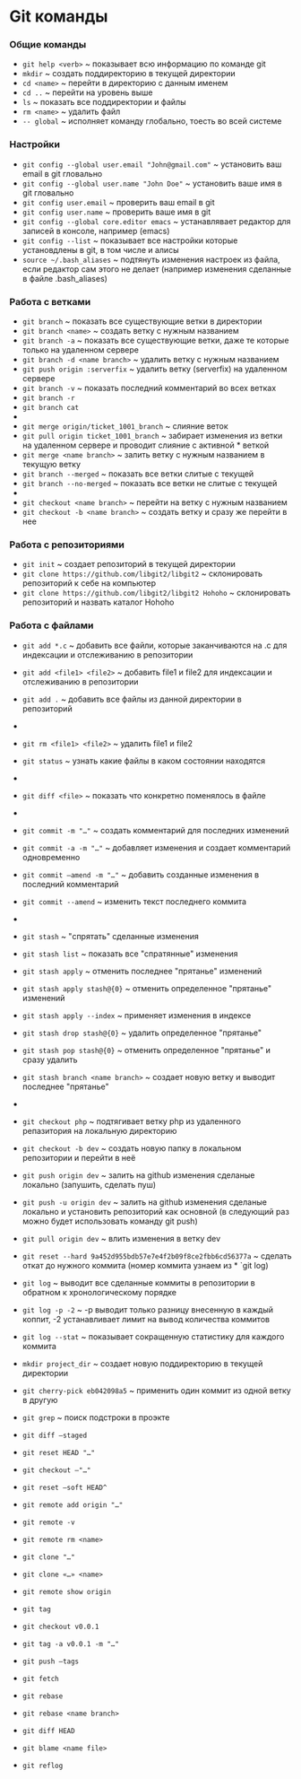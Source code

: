 
# Git команды


### Общие команды

* `git help <verb>`  ~  показывает всю информацию по команде git <verb>  
* `mkdir`  ~  создать поддиректорию в текущей директории 
* `cd <name>`  ~  перейти в директорию с данным именем  
* `cd ..`  ~  перейти на уровень выше  
* `ls`  ~  показать все поддиректории и файлы
* `rm <name>`  ~  удалить файл
* `-- global`   ~   исполняет команду глобально, тоесть во всей системе

 
### Настройки

* `git config --global user.email "John@gmail.com"`   ~   установить ваш email в git гловально
* `git config --global user.name "John Doe"`   ~   установить ваше имя в git гловально 
* `git config user.email`   ~   проверить ваш email в git
* `git config user.name`   ~   проверить ваше имя в git
* `git config --global core.editor emacs`     ~   устанавлявает редактор для записей в консоле, например (emacs)
* `git config --list`   ~   показывает все настройки которые установдлены в git, в том числе и алисы
* `source ~/.bash_aliases`   ~   подтянуть изменения настроек из файла, если редактор сам этого не делает (например изменения сделанные в файле .bash_aliases)


### Работа с ветками

* `git branch`   ~   показать все существующие ветки в директории
* `git branch <name>`   ~  создать ветку с нужным названием
* `git branch -a`   ~   показать все существующие ветки, даже те которые только на удаленном сервере
* `git branch -d <name branch>`  ~  удалить ветку с нужным названием
* `git push origin :serverfix`  ~  удалить ветку (serverfix) на удаленном сервере
* `git branch -v`  ~  показать последний комментарий во всех ветках
* `git branch -r`
* `git branch cat`
*
* `git merge origin/ticket_1001_branch`   ~   слияние веток 
* `git pull origin ticket_1001_branch`   ~   забирает изменения из ветки на удаленном сервере и проводит слияние с активной * веткой
* `git merge <name branch>`  ~  залить ветку с нужным названием в текущую ветку
* `git branch --merged`  ~  показать все ветки слитые с текущей
* `git branch --no-merged`  ~  показать все ветки не слитые с текущей
*
* `git checkout <name branch>`  ~  перейти на ветку с нужным названием
* `git checkout -b <name branch>`  ~  создать ветку и сразу же перейти в нее



### Работа с репозиториями

* `git init`   ~   создает репозиторий в текущей директории
* `git clone https://github.com/libgit2/libgit2`   ~   склонировать репозиторий к себе на компьютер
* `git clone https://github.com/libgit2/libgit2 Hohoho`   ~   склонировать репозиторий и назвать каталог Hohoho


### Работа с файлами

* `git add *.c`   ~   добавить все файли, которые заканчиваются на .c для индексации и отслеживанию в репозитории
* `git add <file1> <file2>`   ~   добавить file1 и file2 для индексации и отслеживанию в репозитории
* `git add .`   ~   добавить все файлы из данной директории в репозиторий
* 
* `git rm <file1> <file2>`   ~   удалить file1 и file2
* `git status`   ~   узнать какие файлы в каком состоянии находятся
* 
* `git diff <file>`   ~    показать что конкретно поменялось в файле 
*
* `git commit -m "…"`   ~   создать комментарий для последних изменений
* `git commit -a -m "…"`  ~  добавляет изменения и создает комментарий одновременно  
* `git commit —amend -m "…"`  ~  добавить созданные изменения в последний комментарий
* `git commit --amend`   ~   изменить текст последнего коммита 
* 
* `git stash`  ~  "спрятать" сделанные изменения
* `git stash list`  ~  показать все "спратянные" изменения
* `git stash apply`  ~  отменить последнее "прятанье" изменений 
* `git stash apply stash@{0}`  ~  отменить определенное "прятанье" изменений
* `git stash apply --index`  ~  применяет изменения в индексе
* `git stash drop stash@{0}`  ~  удалить определенное "прятанье"
* `git stash pop stash@{0}`  ~  отменить определенное "прятанье" и сразу удалить
* `git stash branch <name branch>`  ~  создает новую ветку и выводит последнее "прятанье"
*

* `git checkout php`   ~   подтягивает ветку php из удаленного репазитория на локальную директорию
* `git checkout -b dev`   ~   создать новую папку в локальном репозитории и перейти в неё
* `git push origin dev`   ~   залить на github изменения сделаные локально (запушить, сделать пуш)
* `git push -u origin dev`   ~   залить на github изменения сделаные локально и установить репозиторий как основной (в следующий раз можно будет использовать команду git push)
* `git pull origin dev`   ~   влить изменения в ветку dev
* `git reset --hard 9a452d955bdb57e7e4f2b09f8ce2fbb6cd56377a`   ~   сделать откат до нужного коммита (номер коммита узнаем из * `git log)
* `git log`   ~   выводит все сделанные коммиты в репозитории в обратном к хронологическому порядке
* `git log -p -2`   ~   -p выводит только разницу внесенную в каждый коппит, -2 устанавливает лимит на вывод количества коммитов
* `git log --stat`   ~   показывает сокращенную статистику для каждого коммита
* `mkdir project_dir`   ~   создает новую поддиректорию в текущей директории
* `git cherry-pick eb042098a5`   ~   применить один коммит из одной ветку в другую
* `git grep`   ~   поиск подстроки в проэкте
    
* `git diff —staged`
* `git reset HEAD "…"`
* `git checkout —"…"`

* `git reset —soft HEAD^`

* `git remote add origin "…"`
* `git remote -v`
* `git remote rm <name>`
* `git clone "…"`
* `git clone «…» <name>`

* `git remote show origin`
* `git tag`
* `git checkout v0.0.1`
* `git tag -a v0.0.1 -m "…"`
* `git push —tags`
* ``git fetch``
* ```git rebase```
* ````git rebase <name branch>````
* `git diff HEAD`
* `git blame <name file>`


* `git reflog`
